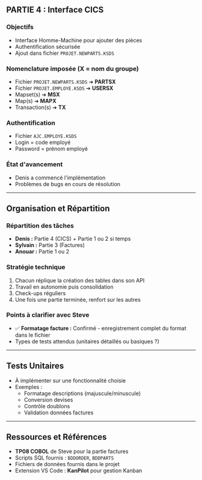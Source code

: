## PARTIE 4 : Interface CICS

### Objectifs
- Interface Homme-Machine pour ajouter des pièces
- Authentification sécurisée
- Ajout dans fichier `PROJET.NEWPARTS.KSDS`

### Nomenclature imposée (X = nom du groupe)
- Fichier `PROJET.NEWPARTS.KSDS` ➔ **PARTSX**
- Fichier `PROJET.EMPLOYE.KSDS` ➔ **USERSX** 
- Mapset(s) ➔ **MSX**
- Map(s) ➔ **MAPX**
- Transaction(s) ➔ **TX**

### Authentification
- Fichier `AJC.EMPLOYE.KSDS`
- Login = code employé
- Password = prénom employé

### État d'avancement
- Denis a commencé l'implémentation
- Problèmes de bugs en cours de résolution

---

## Organisation et Répartition

### Répartition des tâches
- **Denis :** Partie 4 (CICS) + Partie 1 ou 2 si temps
- **Sylvain :** Partie 3 (Factures) 
- **Anouar :** Partie 1 ou 2

### Stratégie technique
1. Chacun réplique la création des tables dans son API
2. Travail en autonomie puis consolidation
3. Check-ups réguliers
4. Une fois une partie terminée, renfort sur les autres

### Points à clarifier avec Steve
- ✅ **Formatage facture :** Confirmé - enregistrement complet du format dans le fichier
- Types de tests attendus (unitaires détaillés ou basiques ?)

---

## Tests Unitaires
- À implémenter sur une fonctionnalité choisie
- Exemples :
  - Formatage descriptions (majuscule/minuscule)
  - Conversion devises
  - Contrôle doublons
  - Validation données factures

---

## Ressources et Références
- **TP08 COBOL** de Steve pour la partie factures
- Scripts SQL fournis : `BDDORDER`, `BDDPARTS`
- Fichiers de données fournis dans le projet
- Extension VS Code : **KanPilot** pour gestion Kanban